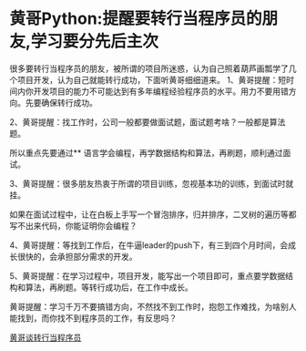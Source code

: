 # 黄哥Python:提醒要转行当程序员的朋友,学习要分先后主次

很多要转行当程序员的朋友，被所谓的项目所迷惑，认为自己照着葫芦画瓢学了几个项目开发，认为自己就能转行成功，下面听黄哥细细道来。
1、黄哥提醒：短时间内你开发项目的能力不可能达到有多年编程经验程序员的水平。用力不要用错方向。先要确保转行成功。

2、黄哥提醒：找工作时，公司一般都要做面试题，面试题考啥？一般都是算法题。

所以重点先要通过** 语言学会编程，再学数据结构和算法，再刷题，顺利通过面试。

3、黄哥提醒：很多朋友热衷于所谓的项目训练，忽视基本功的训练，到面试时就挂。

如果在面试过程中，让在白板上手写一个冒泡排序，归并排序，二叉树的遍历等都写不出来代码，你能证明你会编程？

4、黄哥提醒：等找到工作后，在牛逼leader的push下，有三到四个月时间，会成长很快的，会承担部分需求的开发。

5、黄哥提醒：在学习过程中，项目开发，能写出一个项目即可，重点要学数据结构和算法，再刷题。等转行成功后，在工作中成长。

黄哥提醒：学习千万不要搞错方向，不然找不到工作时，抱怨工作难找，为啥别人能找到，而你找不到程序员的工作，有反思吗？


[黄哥谈转行当程序员](https://www.bilibili.com/video/av22524233)
